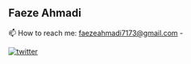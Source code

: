 ## Faeze Ahmadi
📫 How to reach me: faezeahmadi7173@gmail.com  -  

[![twitter](https://img.shields.io/badge/twitter-1DA1F2?style=for-the-badge&logo=twitter&logoColor=white)](https://twitter.com/)




<!---
Faeze-Ahmadi/Faeze-Ahmadi is a ✨ special ✨ repository because its `README.md` (this file) appears on your GitHub profile.
You can click the Preview link to take a look at your changes.
--->
